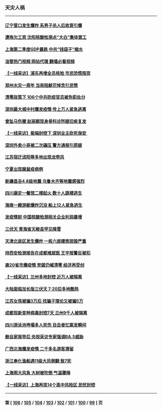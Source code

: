 ### 天灾人祸
---
#### [辽宁营口发生爆炸 系男子杀人后故意引爆](../../pages/ncid280/n13786639.md?07221245) 
#### [遭拖欠工资 沈阳核酸检测点“大白”集体罢工](../../pages/ncid280/n13786218.md?07221245) 
#### [上海第二季度GDP暴跌 中共“钱袋子”缩水](../../pages/ncid280/n13786332.md?07221245) 
#### [油管热门视频 网站代理 翻墙必看视频](http://209.222.30.114:81/youtube.html?07221245)
#### [【一线采访】浦东再增全员核检 市民恐慌囤货](../../pages/ncid280/n13786305.md?07221245) 
#### [郑州水灾一周年 当局阻献花悼念引民愤](../../pages/ncid280/n13786205.md?07221245) 
#### [清零政策下 106个中共防疫官员被免职处分](../../pages/ncid280/n13786097.md?07221245) 
#### [深圳最大城中村爆发疫情 传上万人紧急逃离](../../pages/ncid280/n13785786.md?07221245) 
#### [曾坠马伤腰 赵丽颖现身骨科诊所疑旧疾复发](../../pages/ncid280/n13785579.md?07221245) 
#### [【一线采访】极端封控下 深圳业主砍死保安 ](../../pages/ncid280/n13785313.md?07221245) 
#### [深圳外卖小哥被二次碾压 警方通报引质疑](../../pages/ncid280/n13785234.md?07221245) 
#### [江苏宿迁沭阳等多地出现龙卷风](../../pages/ncid280/n13785196.md?07221245) 
#### [宁夏出现腺鼠疫病例](../../pages/ncid280/n13784903.md?07221245) 
#### [新疆昌吉4.8级地震 乌鲁木齐等地震感强烈](../../pages/ncid280/n13784975.md?07221245) 
#### [四川康定一餐馆二楼起火 数十人跳楼逃生](../../pages/ncid280/n13784392.md?07221245) 
#### [海南一艘游艇爆炸沉没 船上12人紧急逃生](../../pages/ncid280/n13784277.md?07221245) 
#### [发疫情财 中国核酸检测相关企业利润暴增](../../pages/ncid280/n13784124.md?07221245) 
#### [三伏天 青海省天峻县罕见降雪](../../pages/ncid280/n13784180.md?07221245) 
#### [天津北辰区发生爆炸 一栋六层建筑损毁严重](../../pages/ncid280/n13784126.md?07221245) 
#### [持西安检测报告在成都难就医 王宇报警反被扣](../../pages/ncid280/n13784058.md?07221245) 
#### [逾20省市爆疫情 党媒仍喊清零 经济再受创](../../pages/ncid280/n13783787.md?07221245) 
#### [【一线采访】兰州多地封控 近万人被隔离](../../pages/ncid280/n13783548.md?07221245) 
#### [大陆面临加长版三伏天 7·20后多地酷热](../../pages/ncid280/n13783638.md?07221245) 
#### [江苏女孩被骗3万后 找骗子理论又被骗5万](../../pages/ncid280/n13783623.md?07221245) 
#### [成都现新变种病毒封控7天 兰州9千人被隔离](../../pages/ncid280/n13783652.md?07221245) 
#### [四川游泳池垮塌多人死伤 目击者忆案发瞬间](../../pages/ncid280/n13783551.md?07221245) 
#### [删自家报导后 央视采访专家强调BA.5威胁](../../pages/ncid280/n13783426.md?07221245) 
#### [广西北海爆发疫情 二千多名游客滞留](../../pages/ncid280/n13783315.md?07221245) 
#### [浙江奉化渔船遇11级大风侧翻 致7死](../../pages/ncid280/n13783255.md?07221245) 
#### [上海雨大风急 大树被吹倒 气温骤降](../../pages/ncid280/n13782828.md?07221245) 
#### [【一线采访】上海再现14个高中风险区 民忧封控](../../pages/ncid280/n13782770.md?07221245) 

---
#### 第 [ [106](./106.md?07221245) / [105](./105.md?07221245) / [104](./104.md?07221245) / [103](./103.md?07221245) / [102](./102.md?07221245) / [101](./101.md?07221245) / [100](./100.md?07221245) / [99](./99.md?07221245) ] 页
